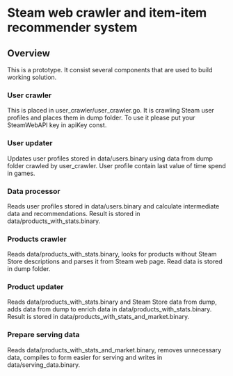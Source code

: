 # Steam web crawler and item-item recommender system

## Overview

This is a prototype. It consist several components that are used to build working solution.

### User crawler

This is placed in user_crawler/user_crawler.go. It is crawling Steam user profiles and places them in dump folder. To use it please put your SteamWebAPI key in apiKey const.

### User updater

Updates user profiles stored in data/users.binary using data from dump folder crawled by user_crawler. User profile contain last value of time spend in games.

### Data processor

Reads user profiles stored in data/users.binary and calculate intermediate data and recommendations. Result is stored in data/products_with_stats.binary.

### Products crawler

Reads data/products_with_stats.binary, looks for products without Steam Store descriptions and parses it from Steam web page. Read data is stored in dump folder.

### Product updater

Reads data/products_with_stats.binary and Steam Store data from dump, adds data from dump to enrich data in data/products_with_stats.binary. Result is stored in data/products_with_stats_and_market.binary.

### Prepare serving data

Reads data/products_with_stats_and_market.binary, removes unnecessary data, compiles to form easier for serving and writes in data/serving_data.binary.